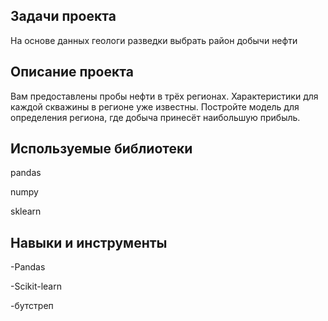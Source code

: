 ## Задачи проекта
На основе данных геологи разведки выбрать район добычи нефти

## Описание проекта
Вам предоставлены пробы нефти в трёх регионах. Характеристики для каждой скважины в регионе уже известны. Постройте модель для определения региона, где добыча принесёт наибольшую прибыль. 

## Используемые библиотеки
pandas

numpy

sklearn
## Навыки и инструменты
-Pandas

-Scikit-learn

-бутстреп


